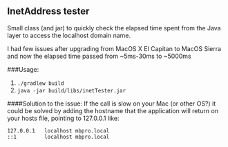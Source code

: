 ## InetAddress tester
Small class (and jar) to quickly check the elapsed time spent from the Java layer to access the localhost domain name.

I had few issues after upgrading from MacOS X El Capitan to MacOS Sierra and now the elapsed time passed from ~5ms-30ms to ~5000ms

###Usage:
1.  `./gradlew build`
2.  `java -jar build/libs/inetTester.jar`

####Solution to the issue:
If the call is slow on your Mac (or other OS?) it could be solved by adding the hostname that the application will return on your hosts file, pointing to 127.0.0.1 like:

```
127.0.0.1   localhost mbpro.local
::1         localhost mbpro.local
```
